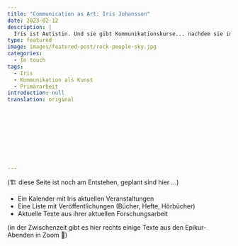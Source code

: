 ```yaml
---
title: "Communication as Art: Iris Johansson"
date: 2023-02-12
description: |
  Iris ist Autistin. Und sie gibt Kommunikationskurse... nachdem sie im Leben Friseurin gelernt hat, 25 Jahre verheiratet war, eine Tochter hat, vielen Drogensüchtigen in ihrer Sucht geholfen hat oder aus ihr heraus, Unternehmen und Schulen beraten hat, die weltbeste Kinderfreizeit in Ängelsberg in Schweden aufgebaut hat, u.a. mit einem "Garten des Epikur". Sie spricht mit Menschen aus der "Atmosphäre" heraus, eine für die meisten von uns unsichtbare Welt voller Gedanken, Bilder, Ströme, Gefühle, die uns alle umgibt und die sie als Kind die "reale Welt" nannte, im Gegensatz zur gewöhlichen, die wir alle kennen. Sie ist auch Bestsellerautorin, und, vielleicht der wichtigste Grund, warum ihre Kommunikationskurse so spannend sind: Sie hat als 12-jähriges Mädchen entschieden, alles über Kommunikation zu lernen, was es zu lernen gibt. Und das hat sie seit dem mit autistischer Akribi seit über 50 Jahren gemacht, jeden Tag.
type: featured
image: images/featured-post/rock-people-sky.jpg
categories:
  - In touch
tags:
  - Iris
  - Kommunikation als Kunst
  - Primärarbeit
introduction: null
translation: original










---
```


(🏗️ diese Seite ist noch am Entstehen, geplant sind hier ...)

- Ein Kalender mit Iris aktuellen Veranstaltungen
- Eine Liste mit Veröffentlichungen (Bücher, Hefte, Hörbücher)
- Aktuelle Texte aus ihrer aktuellen Forschungsarbeit

(in der Zwischenzeit gibt es hier rechts einige Texte aus den Epikur-Abenden in Zoom 🌳)


